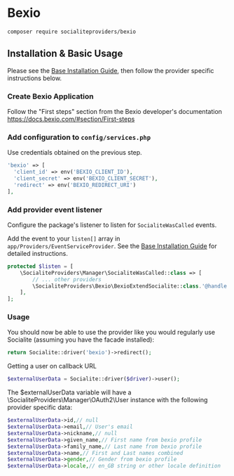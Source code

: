 # Bexio

```bash
composer require socialiteproviders/bexio
```

## Installation & Basic Usage

Please see the [Base Installation Guide](https://socialiteproviders.com/usage/), then follow the provider specific instructions below.

### Create Bexio Application
Follow the "First steps" section from the Bexio developer's documentation
https://docs.bexio.com/#section/First-steps


### Add configuration to `config/services.php`
Use credentials obtained on the previous step.

```php
'bexio' => [
  'client_id' => env('BEXIO_CLIENT_ID'),
  'client_secret' => env('BEXIO_CLIENT_SECRET'),
  'redirect' => env('BEXIO_REDIRECT_URI')
],
```

### Add provider event listener

Configure the package's listener to listen for `SocialiteWasCalled` events.

Add the event to your `listen[]` array in `app/Providers/EventServiceProvider`. See the [Base Installation Guide](https://socialiteproviders.com/usage/) for detailed instructions.

```php
protected $listen = [
    \SocialiteProviders\Manager\SocialiteWasCalled::class => [
        // ... other providers
        \SocialiteProviders\Bexio\BexioExtendSocialite::class.'@handle',
    ],
];
```

### Usage

You should now be able to use the provider like you would regularly use Socialite (assuming you have the facade installed):

```php
return Socialite::driver('bexio')->redirect();
```

Getting a user on callback URL
```php
$externalUserData = Socialite::driver($driver)->user();
```

The $externalUserData variable will have a \SocialiteProviders\Manager\OAuth2\User instance 
with the following provider specific data:
```php
$externalUserData->id,// null
$externalUserData->email,// User's email
$externalUserData->nickname,// null
$externalUserData->given_name,// First name from bexio profile
$externalUserData->family_name,// Last name from bexio profile
$externalUserData->name,// First and Last names combined
$externalUserData->gender,// Gender from bexio profile
$externalUserData->locale,// en_GB string or other locale definition
```
